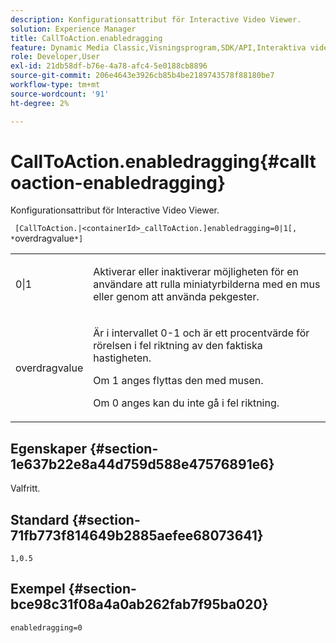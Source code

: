 ```yaml
---
description: Konfigurationsattribut för Interactive Video Viewer.
solution: Experience Manager
title: CallToAction.enabledragging
feature: Dynamic Media Classic,Visningsprogram,SDK/API,Interaktiva videoklipp
role: Developer,User
exl-id: 21db58df-b76e-4a78-afc4-5e0188cb8896
source-git-commit: 206e4643e3926cb85b4be2189743578f88180be7
workflow-type: tm+mt
source-wordcount: '91'
ht-degree: 2%

---
```


# CallToAction.enabledragging{#calltoaction-enabledragging}

Konfigurationsattribut för Interactive Video Viewer.

` [CallToAction.|<containerId>_callToAction.]enabledragging=0|1[, *`overdragvalue`*]`

<table id="table_441553CD34C94A58A9D7CBF772DEDDB6"> 
 <tbody> 
  <tr> 
   <td colname="col1"> <p> <span class="codeph"> 0|1  </span> </p> </td> 
   <td colname="col2"> <p> Aktiverar eller inaktiverar möjligheten för en användare att rulla miniatyrbilderna med en mus eller genom att använda pekgester. </p> </td> 
  </tr> 
  <tr> 
   <td colname="col1"> <p> <span class="codeph"> <span class="varname"> overdragvalue  </span> </span> </p> </td> 
   <td colname="col2"> <p> Är i intervallet <span class="codeph"> 0-1 </span> och är ett procentvärde för rörelsen i fel riktning av den faktiska hastigheten. </p> <p>Om <span class="codeph"> 1 </span> anges flyttas den med musen. </p> <p>Om <span class="codeph"> 0 </span> anges kan du inte gå i fel riktning. </p> </td> 
  </tr> 
 </tbody> 
</table>

## Egenskaper {#section-1e637b22e8a44d759d588e47576891e6}

Valfritt.

## Standard {#section-71fb773f814649b2885aefee68073641}

`1,0.5`

## Exempel {#section-bce98c31f08a4a0ab262fab7f95ba020}

```
enabledragging=0
```
